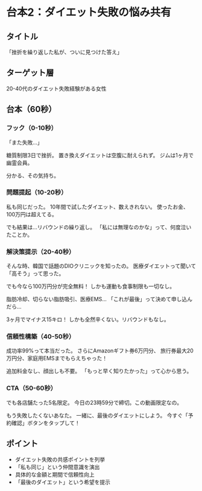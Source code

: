 # 台本2：ダイエット失敗の悩み共有

## タイトル
「挫折を繰り返した私が、ついに見つけた答え」

## ターゲット層
20-40代のダイエット失敗経験がある女性

## 台本（60秒）

### フック（0-10秒）
「また失敗...」

糖質制限3日で挫折。
置き換えダイエットは空腹に耐えられず。
ジムは1ヶ月で幽霊会員。

分かる、その気持ち。

### 問題提起（10-20秒）
私も同じだった。
10年間で試したダイエット、数えきれない。
使ったお金、100万円は超えてる。

でも結果は...リバウンドの繰り返し。
「私には無理なのかな」って、何度泣いたことか。

### 解決策提示（20-40秒）
そんな時、韓国で話題のDIOクリニックを知ったの。
医療ダイエットって聞いて「高そう」って思った。

でも今なら100万円分が完全無料！
しかも運動も食事制限も一切なし。

脂肪冷却、切らない脂肪吸引、医療EMS...
「これが最後」って決めて申し込んだら...

3ヶ月でマイナス15キロ！
しかも全然辛くない。リバウンドもなし。

### 信頼性構築（40-50秒）
成功率99%って本当だった。
さらにAmazonギフト券6万円分、
旅行券最大20万円分、家庭用EMSまでもらえちゃった！

追加料金なし、顔出しも不要。
「もっと早く知りたかった」って心から思う。

### CTA（50-60秒）
でも各店舗たった5名限定。
今日の23時59分で締切。この動画限定なの。

もう失敗したくないあなた。
一緒に、最後のダイエットにしよう。
今すぐ「予約確認」ボタンをタップして！

## ポイント
- ダイエット失敗の共感ポイントを列挙
- 「私も同じ」という仲間意識を演出
- 具体的な金額と期間で信頼性向上
- 「最後のダイエット」という希望を提示